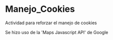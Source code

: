 # Manejo_Cookies
Actividad para reforzar el manejo de cookies

Se hizo uso de la 'Maps Javascript API' de Google
